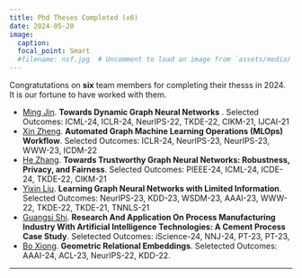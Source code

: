 ```yaml
---
title: Phd Theses Completed (x6)
date: 2024-05-20
image:
  caption: 
  focal_point: Smart
  #filename: nsf.jpg  # Uncomment to load an image from `assets/media/` instead.
---
```


Congratutations on **six** team members for completing their thesss in 2024.  It is our fortune to have worked with them.


<!--more-->
 * [Ming Jin](../../author/ming-jin/). **Towards Dynamic Graph Neural Networks** . Selected Outcomes: ICML-24, ICLR-24, NeurIPS-22, TKDE-22, CIKM-21, IJCAI-21
 * [Xin Zheng](../../author/xin-zheng/). **Automated Graph Machine Learning Operations (MLOps) Workflow**. Selected Outcomes: ICLR-24, NeurIPS-23, NeurIPS-23, WWW-23, ICDM-22
 * [He Zhang](../../author/he-zhang/). **Towards Trustworthy Graph Neural Networks: Robustness, Privacy, and Fairness**. Selected Outcomes: PIEEE-24, ICML-24, ICDE-24, TKDE-22, CIKM-21
 * [Yixin Liu](../../author/yixin-liu/). **Learning Graph Neural Networks with Limited Information**. Selected Outcomes: NeurIPS-23, KDD-23, WSDM-23, AAAI-23, WWW-22, TKDE-22, TKDE-21, TNNLS-21
 * [Guangsi Shi](../../author/guangsi-shi/). **Research And Application On Process Manufacturing Industry With Artificial Intelligence Technologies: A Cement Process Case Study**. Seletected Outcomes:  iScience-24, NNJ-24, PT-23, PT-23,
 * [Bo Xiong](../../author/bo-xiong/). **Geometric Relational Embeddings**. Seletected Outcomes:  AAAI-24, ACL-23, NeurIPS-22, KDD-22.

---
